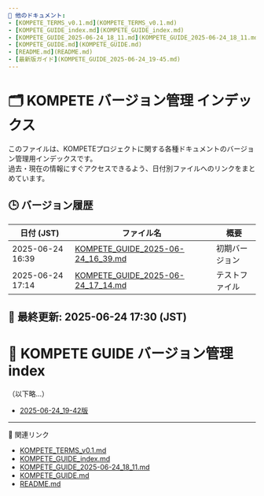 ```yaml
---
🔗 他のドキュメント:
- [KOMPETE_TERMS_v0.1.md](KOMPETE_TERMS_v0.1.md)
- [KOMPETE_GUIDE_index.md](KOMPETE_GUIDE_index.md)
- [KOMPETE_GUIDE_2025-06-24_18_11.md](KOMPETE_GUIDE_2025-06-24_18_11.md)
- [KOMPETE_GUIDE.md](KOMPETE_GUIDE.md)
- [README.md](README.md)
- [最新版ガイド](KOMPETE_GUIDE_2025-06-24_19-45.md)
---
```


# 🗂️ KOMPETE バージョン管理 インデックス

このファイルは、KOMPETEプロジェクトに関する各種ドキュメントのバージョン管理用インデックスです。  
過去・現在の情報にすぐアクセスできるよう、日付別ファイルへのリンクをまとめています。


## 🕒 バージョン履歴

| 日付 (JST)           | ファイル名                                | 概要                            |
|----------------------|-----------------------------------------|--------------------------------|
| 2025-06-24 16:39     | [KOMPETE_GUIDE_2025-06-24_16_39.md](./KOMPETE_GUIDE_2025-06-24_16_39.md) | 初期バージョン                  |
| 2025-06-24 17:14     | [KOMPETE_GUIDE_2025-06-24_17_14.md](./KOMPETE_GUIDE_2025-06-24_17_14.md) | テストファイル                 |


## 📅 最終更新: 2025-06-24 17:30 (JST)



# 📑 KOMPETE GUIDE バージョン管理 index

（以下略...）

- [2025-06-24_19-42版](KOMPETE_GUIDE_2025-06-24_19-42.md)

---
📂 関連リンク

- [KOMPETE_TERMS_v0.1.md](KOMPETE_TERMS_v0.1.md)
- [KOMPETE_GUIDE_index.md](KOMPETE_GUIDE_index.md)
- [KOMPETE_GUIDE_2025-06-24_18_11.md](KOMPETE_GUIDE_2025-06-24_18_11.md)
- [KOMPETE_GUIDE.md](KOMPETE_GUIDE.md)
- [README.md](README.md)

